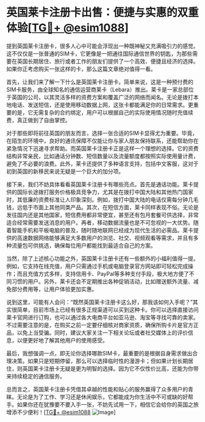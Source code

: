 # 英国莱卡注册卡出售：便捷与实惠的双重体验[[TG💪+ @esim1088](https://t.me/s/esim1088)]

提到英国莱卡注册卡，很多人心中可能会浮现出一种既神秘又充满吸引力的感觉。这不仅仅是一张普通的SIM卡，它更像是一把通往国际通信世界的钥匙，为那些需要在英国长期居住、旅行或者工作的朋友们提供了一个高效、便捷且经济的选择。如果你正考虑购买一张这样的卡，那么这篇文章绝对值得一看。

首先，让我们来了解一下什么是英国莱卡注册卡。简单来说，这是一种预付费的SIM卡服务，由全球知名的通信运营商莱卡（Lebara）推出。莱卡是一家总部位于英国的公司，以其灵活多样的资费方案和覆盖广泛的网络而闻名。无论是拨打本地电话、发送短信，还是使用移动数据上网，这张卡都能满足你的日常需求。更重要的是，它无需复杂的合约绑定，用户可以根据自己的实际使用情况随时充值续费，真正做到了自由掌控。

对于那些即将前往英国的朋友而言，选择一张合适的SIM卡显得尤为重要。毕竟，在陌生的环境中，良好的通讯保障不仅能让你与家人朋友保持联系，还能帮助你在紧急情况下迅速寻求帮助。而英国莱卡注册卡正是这样一个理想的选择。它的资费结构非常亲民，比如通话分钟数、短信数量以及流量额度都按照实际使用量计费，避免了不必要的浪费。此外，莱卡还提供了多种语言支持，包括中文客服，这对于初到英国的新移民来说无疑是一个巨大的加分项。

接下来，我们不妨具体看看英国莱卡注册卡有哪些亮点。首先是通话功能。莱卡提供的国际长途拨打服务价格极具竞争力，尤其是在拨打中国大陆和其他热门国家时，其低廉的资费标准让人印象深刻。例如，拨打中国大陆的电话仅需每分钟几毛钱，远低于市面上其他同类产品。其次，在短信方面，莱卡同样表现不俗。无论是发往国内还是其他国家，短信费用都非常便宜，甚至还有包月套餐可供选择，非常适合经常需要发送消息的用户。再者，移动数据流量也是不可忽视的一大优势。随着智能手机和平板电脑的普及，随时随地联网已经成为现代生活的必需品。莱卡提供的高速数据网络能够满足大多数用户的浏览、社交、视频观看等需求，并且有多种流量包可供挑选，确保每位用户都能找到最适合自己的方案。

当然，除了上述核心功能之外，英国莱卡注册卡还有一些额外的小福利值得一提。例如，它支持在线充值，用户只需通过手机或电脑登录官方网站即可轻松完成操作；而且充值方式多样，支持信用卡、PayPal等多种支付手段，极大地方便了不同习惯的用户。另外，莱卡还会不定期推出各种促销活动，比如赠送额外流量、减免部分费用等，让用户体验更加实惠。

说到这里，可能有人会问：“既然英国莱卡注册卡这么好，那我该如何入手呢？”其实很简单，目前市场上已经有很多正规渠道可以买到这种卡。你可以选择直接访问莱卡官网进行订购，也可以通过各大电商平台如亚马逊、淘宝等寻找可靠的卖家。不过需要注意的是，在购买之前一定要仔细核对商家资质，确保所购卡片是官方正品，以免上当受骗。同时，建议大家关注一下相关论坛或者社交媒体上的评价信息，以便更好地了解其他用户的使用感受。

最后，我想强调一点，即无论你选择哪款SIM卡，最重要的是根据自身需求做出合理决策。如果只是短期停留，那么可以选择临时性的漫游卡；但如果计划长期居住，则英国莱卡注册卡无疑是更为明智的选择。因为它不仅性价比高，还能为你带来持续稳定的通信服务。

总而言之，英国莱卡注册卡凭借其卓越的性能和贴心的服务赢得了众多用户的青睐。无论是为了工作、学习还是休闲娱乐，它都能成为你生活中不可或缺的好帮手。如果你还在犹豫要不要入手一张，不妨先试用一下，相信它会给你的英国之旅增添不少便利！[[TG💪+ @esim1088](https://t.me/s/esim1088) ![Image](https://i.postimg.cc/4NQfJmqS/Snipaste-2025-05-13-00-14-12.png)]